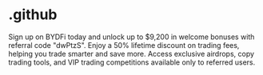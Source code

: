 # .github
Sign up on BYDFi today and unlock up to $9,200 in welcome bonuses with referral code "dwPtzS". Enjoy a 50% lifetime discount on trading fees, helping you trade smarter and save more. Access exclusive airdrops, copy trading tools, and VIP trading competitions available only to referred users.
